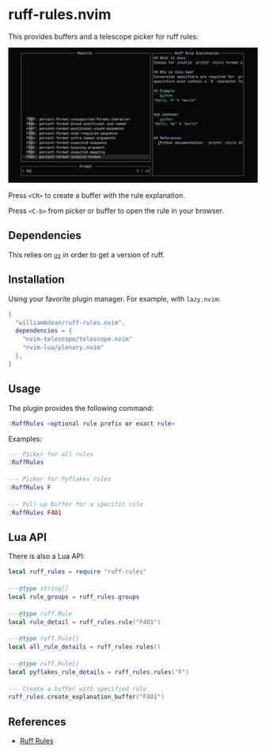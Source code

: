 # ruff-rules.nvim

This provides buffers and a telescope picker for ruff rules:

![Ruff Rules Picker](assets/ruff-rules-preview.png)

Press `<CR>` to create a buffer with the rule explanation.

Press `<C-b>` from picker or buffer to open the rule in your browser.

## Dependencies

This relies on [`uv`](https://docs.astral.sh/uv/) in order to get a version of ruff.

## Installation

Using your favorite plugin manager. For example, with `lazy.nvim`:

```lua
{
  "williambdean/ruff-rules.nvim",
  dependencies = {
    "nvim-telescope/telescope.nvim"
    "nvim-lua/plenary.nvim"
  },
}
```

## Usage

The plugin provides the following command:

```lua
:RuffRules <optional rule prefix or exact rule>
```

Examples:

```lua
--- Picker for all rules
:RuffRules

--- Picker for Pyflakes rules
:RuffRules F

--- Pull up buffer for a specific rule
:RuffRules F401
```

## Lua API

There is also a Lua API:

```lua
local ruff_rules = require "ruff-rules"

---@type string[]
local rule_groups = ruff_rules.groups

---@type ruff.Rule
local rule_detail = ruff_rules.rule("F401")

---@type ruff.Rule[]
local all_rule_details = ruff_rules.rules()

---@type ruff.Rule[]
local pyflakes_rule_details = ruff_rules.rules("F")

--- Create a buffer with specified rule
ruff_rules.create_explanation_buffer("F401")
```

## References

- [Ruff Rules](https://docs.astral.sh/ruff/rules/)
